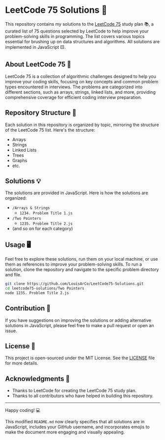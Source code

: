 # LeetCode 75 Solutions 🚀

This repository contains my solutions to the [LeetCode 75](https://leetcode.com/studyplan/leetcode-75/) study plan 📚, a curated list of 75 questions selected by LeetCode to help improve your problem-solving skills in programming. The list covers various topics essential for brushing up on data structures and algorithms. All solutions are implemented in JavaScript 🟨.

## About LeetCode 75 📖

LeetCode 75 is a collection of algorithmic challenges designed to help you improve your coding skills, focusing on key concepts and common problem types encountered in interviews. The problems are categorized into different sections, such as arrays, strings, linked lists, and more, providing comprehensive coverage for efficient coding interview preparation.

## Repository Structure 📂

Each solution in this repository is organized by topic, mirroring the structure of the LeetCode 75 list. Here's the structure:

- Arrays
- Strings
- Linked Lists
- Trees
- Graphs
- etc.

## Solutions 💡

The solutions are provided in JavaScript. Here is how the solutions are organized:

- `/Arrays & Strings`
  - `1234. Problem Title 1.js`
- `/Two Pointers`
  - `1235. Problem Title 2.js`
- (and so on for each category)

## Usage 🖥️

Feel free to explore these solutions, run them on your local machine, or use them as references to improve your problem-solving skills. To run a solution, clone the repository and navigate to the specific problem directory and file.

```bash
git clone https://github.com/LouisArCo/LeetCode75-Solutions.git
cd leetcode75-solutions/Two Pointers
node 1235. Problem Title 2.js
```

## Contribution 🤝

If you have suggestions on improving the solutions or adding alternative solutions in JavaScript, please feel free to make a pull request or open an issue.

## License 📄

This project is open-sourced under the MIT License. See the [LICENSE](LICENSE) file for more details.

## Acknowledgments 👏

- Thanks to LeetCode for creating the LeetCode 75 study plan.
- Thanks to all contributors who have helped in building this repository.

---

Happy coding! 💻

This modified `README.md` now clearly specifies that all solutions are in JavaScript, includes your GitHub username, and incorporates emojis to make the document more engaging and visually appealing.
